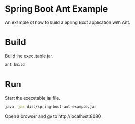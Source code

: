 # Spring Boot Ant Example
An example of how to build a Spring Boot application with Ant.

# Build

Build the executable jar.

```sh
ant build
```

# Run

Start the executable jar file.

```sh
java -jar dist/spring-boot-ant-example.jar 
```

Open a browser and go to http://localhost:8080.
